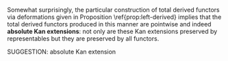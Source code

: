 Somewhat surprisingly, the particular construction of total derived functors via deformations given in Proposition \ref{prop:left-derived} implies that the total derived functors produced in this manner are pointwise and indeed **absolute Kan extensions**: not only are these Kan extensions preserved by representables but they are preserved  by all functors.

SUGGESTION: absolute Kan extension